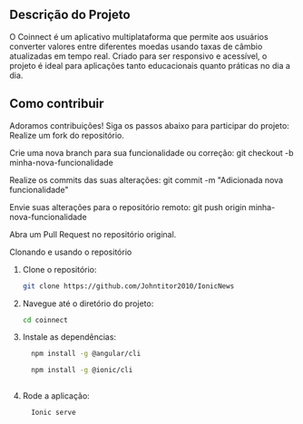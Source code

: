 ##  Descrição do Projeto
O Coinnect é um aplicativo multiplataforma que permite aos usuários converter valores entre diferentes moedas usando taxas de câmbio atualizadas em tempo real. Criado para ser responsivo e acessível, o projeto é ideal para aplicações tanto educacionais quanto práticas no dia a dia.
## Como contribuir 
Adoramos contribuições! Siga os passos abaixo para participar do projeto:
Realize um fork do repositório.

Crie uma nova branch para sua funcionalidade ou correção:
git checkout -b minha-nova-funcionalidade

Realize os commits das suas alterações:
git commit -m "Adicionada nova funcionalidade"

Envie suas alterações para o repositório remoto:
git push origin minha-nova-funcionalidade

Abra um Pull Request no repositório original.

Clonando e usando o repositório
1. Clone o repositório:
   ```bash
   git clone https://github.com/Johntitor2010/IonicNews
   ```

2. Navegue até o diretório do projeto:
   ```bash
   cd coinnect
   ```

3. Instale as dependências:

   ```bash
     npm install -g @angular/cli
   ```
   ```bash
     npm install -g @ionic/cli
  
4. Rode a aplicação:
   ```bash
     Ionic serve
   ```

   
